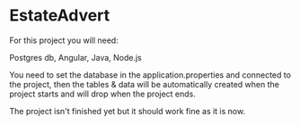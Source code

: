 # EstateAdvert

For this project you will need: 

Postgres db,
Angular,
Java,
Node.js

You need to set the database in the application.properties and connected to the project, then the tables & data will be automatically created when the project starts and will drop when the project ends.

The project isn't finished yet but it should work fine as it is now.
